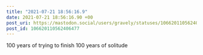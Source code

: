 ```yaml
---
title: "2021-07-21 18:56:16.9"
date: 2021-07-21 18:56:16.90 +00
post_uri: https://mastodon.social/users/gravely/statuses/106620110562406477
post_id: 106620110562406477
---
```

100 years of trying to finish 100 years of solitude


